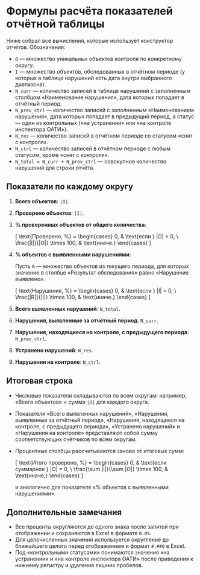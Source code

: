 # Формулы расчёта показателей отчётной таблицы

Ниже собрал все вычисления, которые использует конструктор отчётов. Обозначения:

- `O` — множество уникальных объектов контроля по конкретному округу.
- `I` — множество объектов, обследованных в отчётном периоде (у которых в таблице нарушений есть дата внутри выбранного диапазона).
- `N_curr` — количество записей в таблице нарушений с заполненным столбцом «Наименование нарушения», дата которых попадает в отчётный период.
- `N_prev_ctrl` — количество записей с заполненным «Наименованием нарушения», дата которых попадает в предыдущий период, а статус — один из контрольных («на устранении» или «на контроле инспектора ОАТИ»).
- `N_res` — количество записей в отчётном периоде со статусом «снят с контроля».
- `N_ctrl` — количество записей в отчётном периоде с любым статусом, кроме «снят с контроля».
- `N_total = N_curr + N_prev_ctrl` — совокупное количество нарушений для строки отчёта.

## Показатели по каждому округу

1. **Всего объектов**: `|O|`.
2. **Проверено объектов**: `|I|`.
3. **% проверенных объектов от общего количества**: 
   
   \[
   \text{Проверено, %} =
   \begin{cases}
     0, & \text{если } |O| = 0, \\
     \frac{|I|}{|O|} \times 100, & \text{иначе.}
   \end{cases}
   \]

4. **% объектов с выявленными нарушениями**:

   Пусть `R` — множество объектов из текущего периода, для которых значение в столбце
   «Результат обследования» равно «Нарушение выявлено».

   \[
   \text{Нарушения, %} =
   \begin{cases}
     0, & \text{если } |I| = 0, \\
     \frac{|R|}{|I|} \times 100, & \text{иначе.}
   \end{cases}
   \]

5. **Всего выявленных нарушений**: `N_total`.
6. **Нарушения, выявленные за отчётный период**: `N_curr`.
7. **Нарушения, находящиеся на контроле, с предыдущего периода**: `N_prev_ctrl`.
8. **Устранено нарушений**: `N_res`.
9. **Нарушения на контроле**: `N_ctrl`.

## Итоговая строка

- Числовые показатели складываются по всем округам: например, «Всего объектов» = сумма `|O|` для каждого округа.
- Показатели «Всего выявленных нарушений», «Нарушения, выявленные за отчётный период», «Нарушения, находящиеся на контроле, с предыдущего периода», «Устранено нарушений» и «Нарушения на контроле» представляют собой сумму соответствующих счётчиков по всем округам.
- Процентные столбцы рассчитываются заново от итоговых сумм:
  
  \[
  \text{Итого проверено, %} =
  \begin{cases}
    0, & \text{если суммарное } |O| = 0, \\
    \frac{\sum |I|}{\sum |O|} \times 100, & \text{иначе,}
  \end{cases}
  \]
  
  и аналогично для показателя «% объектов с выявленными нарушениями».

## Дополнительные замечания

- Все проценты округляются до одного знака после запятой при отображении и сохраняются в Excel в формате `0.0%`.
- Для целочисленных значений используется округление до ближайшего целого перед отображением и формат `#,##0` в Excel.
- Под «контрольными статусами» понимаются значения «на устранении» и «на контроле инспектора ОАТИ» после приведения к нижнему регистру и удаления лишних пробелов.

